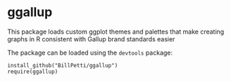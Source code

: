 # ggallup
This package loads custom ggplot themes and palettes that make creating graphs in R consistent with Gallup brand standards easier

The package can be loaded using the `devtools` package:

```
install_github("BillPetti/ggallup")
require(ggallup)
```
